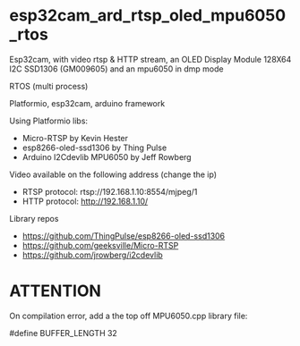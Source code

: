# esp32cam_ard_rtsp_oled_mpu6050_rtos

Esp32cam, with video rtsp & HTTP stream, an OLED Display Module 128X64 I2C SSD1306 (GM009605) and an mpu6050 in dmp mode

RTOS (multi process)

Platformio, esp32cam, arduino framework

Using Platformio libs:

- Micro-RTSP by Kevin Hester
- esp8266-oled-ssd1306 by Thing Pulse
- Arduino I2Cdevlib MPU6050 by Jeff Rowberg

Video available on the following address (change the ip)

- RTSP protocol: rtsp://192.168.1.10:8554/mjpeg/1
- HTTP protocol: http://192.168.1.10/

Library repos

- https://github.com/ThingPulse/esp8266-oled-ssd1306
- https://github.com/geeksville/Micro-RTSP
- https://github.com/jrowberg/i2cdevlib

# ATTENTION
On compilation error, add a the top off MPU6050.cpp library file:

#define BUFFER_LENGTH 32

